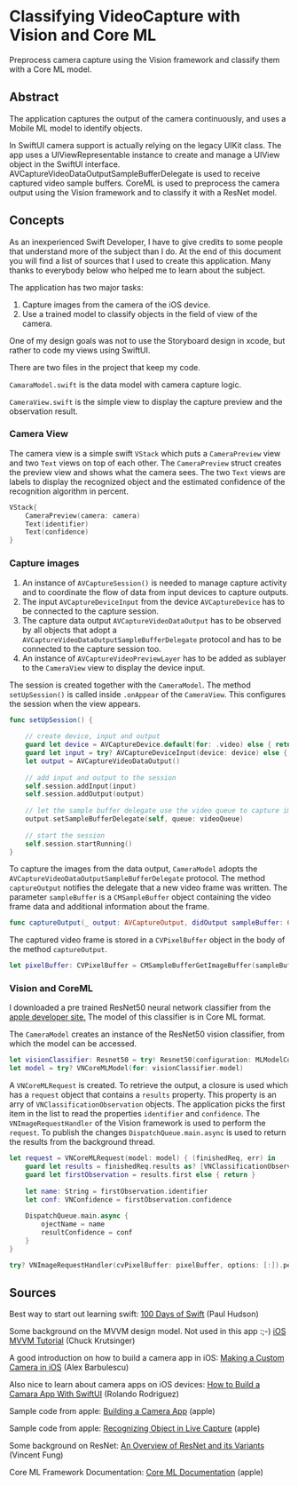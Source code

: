 # Classifying VideoCapture with Vision and Core ML

Preprocess camera capture using the Vision framework and classify them with a Core ML model.

## Abstract

The application captures the output of the camera continuously, and uses a Mobile ML model to identify objects.

In SwiftUI  camera support is actually relying on the legacy UIKit class. The app uses a UIViewRepresentable instance to create and manage a UIView object in the SwiftUI interface. AVCaptureVideoDataOutputSampleBufferDelegate is used to receive captured video sample buffers.
CoreML is used to preprocess the camera output using the Vision framework and to classify it with a ResNet model.

## Concepts

As an inexperienced Swift Developer, I have to give credits to some people that understand more of the subject than I do. At the end of this document you will find a list of sources that I used to create this application. Many thanks to everybody below who helped me to learn about the subject.

The application has two major tasks:

1. Capture images from the camera of the iOS device.
2. Use a trained model to classify objects in the field of view of the camera.

One of my design goals was not to use the Storyboard design in xcode, but rather to code my views using SwiftUI.

There are two files in the project that keep my code.

`CamaraModel.swift` is the data model with camera capture logic.

`CameraView.swift` is the simple view to display the capture preview and the observation result. 

### Camera View

The camera view is a simple swift `VStack` which puts a `CameraPreview` view and two `Text` views on top of each other. The `CameraPreview` struct creates the preview view and shows what the camera sees. The two `Text` views are labels to display the recognized object and the estimated confidence of the recognition algorithm in percent.

```swift
VStack{
    CameraPreview(camera: camera)
    Text(identifier)
    Text(confidence)
}
```

### Capture images

1. An instance of `AVCaptureSession()` is needed to manage capture activity and to coordinate the flow of data from input devices to capture outputs.
2. The input `AVCaptureDeviceInput` from the device `AVCaptureDevice` has to be connected to the capture session.
3. The capture data output `AVCaptureVideoDataOutput` has to be observed by all objects that adopt a `AVCaptureVideoDataOutputSampleBufferDelegate` protocol and has to be connected to the capture session too.
4. An instance of `AVCaptureVideoPreviewLayer` has to be added as sublayer to the `CameraView` view to display the device input.

The session is created together with the `CameraModel`. The method `setUpSession()` is called inside `.onAppear` of the `CameraView`. This configures the session when the view appears.

```swift
func setUpSession() {
    
    // create device, input and output
    guard let device = AVCaptureDevice.default(for: .video) else { return }
    guard let input = try? AVCaptureDeviceInput(device: device) else { return }
    let output = AVCaptureVideoDataOutput()
    
    // add input and output to the session
    self.session.addInput(input)
    self.session.addOutput(output)
    
    // let the sample buffer delegate use the video queue to capture images in the background
    output.setSampleBufferDelegate(self, queue: videoQueue)
    
    // start the session
    self.session.startRunning()
}
```

To capture the images from the data output, `CameraModel` adopts the `AVCaptureVideoDataOutputSampleBufferDelegate` protocol.
The method `captureOutput` notifies the delegate that a new video frame was written. The parameter `sampleBuffer` is a `CMSampleBuffer` object containing the video frame data and additional information about the frame.

```swift
func captureOutput(_ output: AVCaptureOutput, didOutput sampleBuffer: CMSampleBuffer, from connection: AVCaptureConnection)
```
The captured video frame is stored in a `CVPixelBuffer` object in the body of the method `captureOutput`.

```swift
let pixelBuffer: CVPixelBuffer = CMSampleBufferGetImageBuffer(sampleBuffer)
```

### Vision and CoreML

I downloaded a pre trained ResNet50 neural network classifier from the [apple developer site.](https://developer.apple.com/machine-learning/models/) The model of this classifier is in Core ML format.

The `CameraModel` creates an instance of the ResNet50 vision classifier, from which the model can be accessed.

```swift
let visionClassifier: Resnet50 = try! Resnet50(configuration: MLModelConfiguration())
let model = try? VNCoreMLModel(for: visionClassifier.model)
```

A `VNCoreMLRequest` is created. To retrieve the output, a closure is used which has a `request` object that contains a `results` property. This property is an arry of `VNClassificationObservation` objects.
The application picks the first item in the list to read the properties `identifier` and `confidence`. The `VNImageRequestHandler` of the Vision framework is used to perform the `request`.
To publish the changes `DispatchQueue.main.async` is used to return the results from the background thread.

```swift
let request = VNCoreMLRequest(model: model) { (finishedReq, err) in
    guard let results = finishedReq.results as? [VNClassificationObservation] else { return }
    guard let firstObservation = results.first else { return }
    
    let name: String = firstObservation.identifier
    let conf: VNConfidence = firstObservation.confidence
    
    DispatchQueue.main.async {
        ojectName = name
        resultConfidence = conf
    }
}

try? VNImageRequestHandler(cvPixelBuffer: pixelBuffer, options: [:]).perform([request])
```

## Sources

Best way to start out learning swift:
[100 Days of Swift](https://www.hackingwithswift.com/100/swiftui) (Paul Hudson)

Some background on the MVVM design model. Not used in this app :;-) 
[iOS MVVM Tutorial](https://www.raywenderlich.com/6733535-ios-mvvm-tutorial-refactoring-from-mvc) (Chuck Krutsinger)

A good introduction on how to build a camera app in iOS:
[Making a Custom Camera in iOS](https://medium.com/@barbulescualex/making-a-custom-camera-in-ios-ea44e3087563) (Alex Barbulescu)

Also nice to learn about camera apps on iOS devices:
[How to Build a Camara App With SwiftUI](https://medium.com/better-programming/effortless-swiftui-camera-d7a74abde37e) (Rolando Rodriguez)

Sample code from apple:
[Building a Camera App](https://developer.apple.com/documentation/avfoundation/cameras_and_media_capture/avcam_building_a_camera_app) (apple)

Sample code from apple:
[Recognizing Object in Live Capture](https://developer.apple.com/documentation/vision/recognizing_objects_in_live_capture) (apple)

Some background on ResNet:
[An Overview of ResNet and its Variants](https://towardsdatascience.com/an-overview-of-resnet-and-its-variants-5281e2f56035) (Vincent Fung)

Core ML Framework Documentation:
[Core ML Documentation](https://developer.apple.com/documentation/coreml) (apple)
